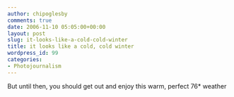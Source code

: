 ```yaml
---
author: chipoglesby
comments: true
date: 2006-11-10 05:05:00+00:00
layout: post
slug: it-looks-like-a-cold-cold-winter
title: it looks like a cold, cold winter
wordpress_id: 99
categories:
- Photojournalism
---
```


But until then, you should get out and enjoy this warm, perfect 76* weather![![](http://photos1.blogger.com/blogger2/1441/2633/400/022.jpg)](http://photos1.blogger.com/blogger2/1441/2633/1600/022.jpg)

